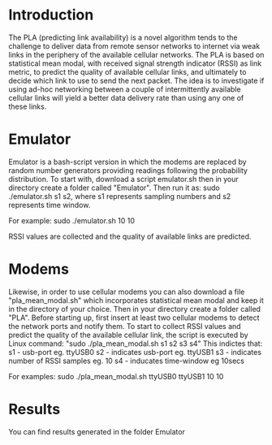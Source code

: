 # Introduction
The PLA (predicting link availability) is a novel algorithm tends to the challenge to deliver data from remote sensor networks to
internet via weak links in the periphery of the available cellular networks.
The PLA is based on statistical mean modal, with received signal strength indicator (RSSI) as link metric, to predict the quality of available cellular links, and ultimately to decide which link to use to send the next packet.
The idea is to investigate if using ad-hoc networking between a couple of intermittently available cellular links will yield a better data delivery rate than using any one of these links.

# Emulator
Emulator is a bash-script version in which the modems are replaced by random number generators providing readings following the probability distribution. To start with, download a script emulator.sh then in your directory create a folder called "Emulator". Then run it as:
sudo ./emulator.sh s1 s2, where s1 represents sampling numbers and s2 represents time window.

For example: sudo ./emulator.sh 10 10

RSSI values are collected and the quality of available links are predicted.

# Modems
Likewise, in order to use cellular modems you can also download a file "pla_mean_modal.sh" which incorporates statistical mean modal and keep it in the directory of your choice. Then in your directory create a folder called "PLA". Before starting up, first insert at least two cellular modems to detect the network ports and notify them.
To start to collect RSSI values and predict the quality of the available cellular link, the script is executed by
Linux command: "sudo ./pla_mean_modal.sh s1 s2 s3 s4"
This indictes that:
s1 - usb-port eg. ttyUSB0 
s2 - indicates usb-port eg. ttyUSB1
s3 - indicates number of RSSI samples eg. 10
s4 - inducates time-window eg 10secs

For examples: sudo ./pla_mean_modal.sh ttyUSB0 ttyUSB1 10 10 

# Results
You can find results generated in the folder Emulator
